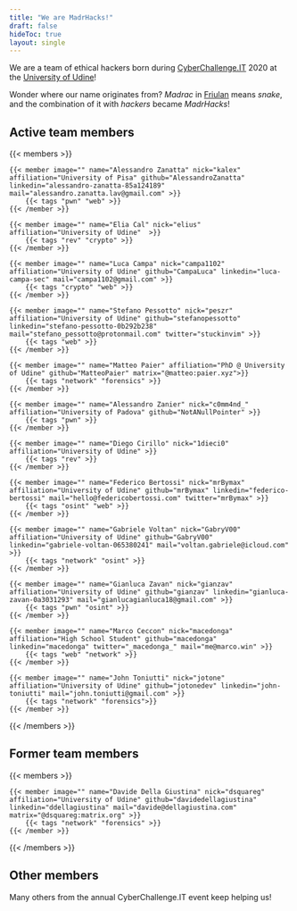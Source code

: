 ```yaml
---
title: "We are MadrHacks!"
draft: false
hideToc: true
layout: single
---
```


We are a team of ethical hackers born during [CyberChallenge.IT](https://cyberchallenge.it/) 2020 at the [University of Udine](https://www.uniud.it/en/uniud-international?set_language=en)!

Wonder where our name originates from? _Madrac_ in [Friulan](https://en.wikipedia.org/wiki/Friulian_language) means _snake_, and the combination of it with _hackers_ became _MadrHacks_!

## Active team members

{{< members >}}

    {{< member image="" name="Alessandro Zanatta" nick="kalex" affiliation="University of Pisa" github="AlessandroZanatta" linkedin="alessandro-zanatta-85a124189" mail="alessandro.zanatta.lav@gmail.com" >}}
        {{< tags "pwn" "web" >}}
    {{< /member >}}

    {{< member image="" name="Elia Cal" nick="elius" affiliation="University of Udine"  >}}
        {{< tags "rev" "crypto" >}}
    {{< /member >}}

    {{< member image="" name="Luca Campa" nick="campa1102" affiliation="University of Udine" github="CampaLuca" linkedin="luca-campa-sec" mail="campa1102@gmail.com" >}}
        {{< tags "crypto" "web" >}}
    {{< /member >}}

    {{< member image="" name="Stefano Pessotto" nick="peszr" affiliation="University of Udine" github="stefanopessotto" linkedin="stefano-pessotto-0b292b238" mail="stefano_pessotto@protonmail.com" twitter="stuckinvim" >}}
        {{< tags "web" >}}
    {{< /member >}}

    {{< member image="" name="Matteo Paier" affiliation="PhD @ University of Udine" github="MatteoPaier" matrix="@matteo:paier.xyz">}}
        {{< tags "network" "forensics" >}}
    {{< /member >}}

    {{< member image="" name="Alessandro Zanier" nick="c0mm4nd_" affiliation="University of Padova" github="NotANullPointer" >}}
        {{< tags "pwn" >}}
    {{< /member >}}

    {{< member image="" name="Diego Cirillo" nick="1dieci0" affiliation="University of Udine" >}}
        {{< tags "rev" >}}
    {{< /member >}}

    {{< member image="" name="Federico Bertossi" nick="mrBymax" affiliation="University of Udine" github="mrBymax" linkedin="federico-bertossi" mail="hello@federicobertossi.com" twitter="mrBymax" >}}
        {{< tags "osint" "web" >}}
    {{< /member >}}

    {{< member image="" name="Gabriele Voltan" nick="GabryV00" affiliation="University of Udine" github="GabryV00" linkedin="gabriele-voltan-065380241" mail="voltan.gabriele@icloud.com" >}}
        {{< tags "network" "osint" >}}
    {{< /member >}}
    
    {{< member image="" name="Gianluca Zavan" nick="gianzav" affiliation="University of Udine" github="gianzav" linkedin="gianluca-zavan-0a3031293" mail="gianlucagianluca18@gmail.com" >}}
        {{< tags "pwn" "osint" >}}
    {{< /member >}}

    {{< member image="" name="Marco Ceccon" nick="macedonga" affiliation="High School Student" github="macedonga" linkedin="macedonga" twitter="_macedonga_" mail="me@marco.win" >}}
        {{< tags "web" "network" >}}
    {{< /member >}}

    {{< member image="" name="John Toniutti" nick="jotone" affiliation="University of Udine" github="jotonedev" linkedin="john-toniutti" mail="john.toniutti@gmail.com" >}}
        {{< tags "network" "forensics">}}
    {{< /member >}}

{{< /members >}}

## Former team members

{{< members >}}

    {{< member image="" name="Davide Della Giustina" nick="dsquareg" affiliation="University of Udine" github="davidedellagiustina" linkedin="ddellagiustina" mail="davide@dellagiustina.com" matrix="@dsquareg:matrix.org" >}}
        {{< tags "network" "forensics" >}}
    {{< /member >}}

{{< /members >}}

## Other members

Many others from the annual CyberChallenge.IT event keep helping us!
